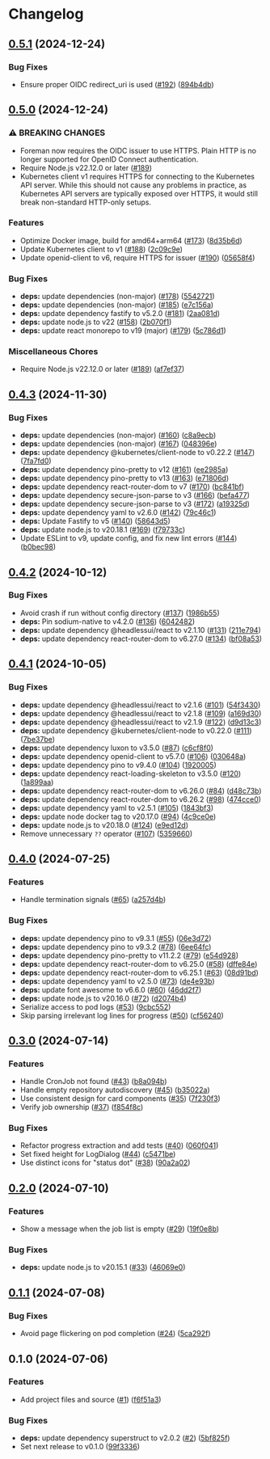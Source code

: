 # Changelog

## [0.5.1](https://github.com/contane/foreman/compare/v0.5.0...v0.5.1) (2024-12-24)


### Bug Fixes

* Ensure proper OIDC redirect_uri is used ([#192](https://github.com/contane/foreman/issues/192)) ([894b4db](https://github.com/contane/foreman/commit/894b4db2834206be931da86cac490008cc25a43c))

## [0.5.0](https://github.com/contane/foreman/compare/v0.4.3...v0.5.0) (2024-12-24)


### ⚠ BREAKING CHANGES

* Foreman now requires the OIDC issuer to use HTTPS. Plain HTTP is no longer supported for OpenID Connect authentication.
* Require Node.js v22.12.0 or later ([#189](https://github.com/contane/foreman/issues/189))
* Kubernetes client v1 requires HTTPS for connecting to the Kubernetes API server. While this should not cause any problems in practice, as Kubernetes API servers are typically exposed over HTTPS, it would still break non-standard HTTP-only setups.

### Features

* Optimize Docker image, build for amd64+arm64 ([#173](https://github.com/contane/foreman/issues/173)) ([8d35b6d](https://github.com/contane/foreman/commit/8d35b6ddb60301248990c0d5ff5e114d3b390079))
* Update Kubernetes client to v1 ([#188](https://github.com/contane/foreman/issues/188)) ([2c09c9e](https://github.com/contane/foreman/commit/2c09c9e2fb79cc84084d18552fb454e68d21a3eb))
* Update openid-client to v6, require HTTPS for issuer ([#190](https://github.com/contane/foreman/issues/190)) ([05658f4](https://github.com/contane/foreman/commit/05658f478b88a578617b80bbc4b523791d5da305))


### Bug Fixes

* **deps:** update dependencies (non-major) ([#178](https://github.com/contane/foreman/issues/178)) ([5542721](https://github.com/contane/foreman/commit/5542721f64db99a0fa925b65999bc67cef096f41))
* **deps:** update dependencies (non-major) ([#185](https://github.com/contane/foreman/issues/185)) ([e7c156a](https://github.com/contane/foreman/commit/e7c156af286e1546e1da213617dfd87bb0353d2e))
* **deps:** update dependency fastify to v5.2.0 ([#181](https://github.com/contane/foreman/issues/181)) ([2aa081d](https://github.com/contane/foreman/commit/2aa081d45845c8e41d8222f19a7d3c5169a845bb))
* **deps:** update node.js to v22 ([#158](https://github.com/contane/foreman/issues/158)) ([2b070f1](https://github.com/contane/foreman/commit/2b070f1a31998cba34ecf72b12ae486ad6ea3618))
* **deps:** update react monorepo to v19 (major) ([#179](https://github.com/contane/foreman/issues/179)) ([5c786d1](https://github.com/contane/foreman/commit/5c786d1c63b371fe90aad3e7008e0b32b4ac57d6))


### Miscellaneous Chores

* Require Node.js v22.12.0 or later ([#189](https://github.com/contane/foreman/issues/189)) ([af7ef37](https://github.com/contane/foreman/commit/af7ef37514078d7c45cd238972b20126441ffbfa))

## [0.4.3](https://github.com/contane/foreman/compare/v0.4.2...v0.4.3) (2024-11-30)


### Bug Fixes

* **deps:** update dependencies (non-major) ([#160](https://github.com/contane/foreman/issues/160)) ([c8a9ecb](https://github.com/contane/foreman/commit/c8a9ecbf1c49f23524cc0cd3fd8f6715577c43dd))
* **deps:** update dependencies (non-major) ([#167](https://github.com/contane/foreman/issues/167)) ([048396e](https://github.com/contane/foreman/commit/048396e597e7fc376250d40a5766e21066593106))
* **deps:** update dependency @kubernetes/client-node to v0.22.2 ([#147](https://github.com/contane/foreman/issues/147)) ([7fa7fd0](https://github.com/contane/foreman/commit/7fa7fd05c192a5f9ec098b784075d4625391ecbf))
* **deps:** update dependency pino-pretty to v12 ([#161](https://github.com/contane/foreman/issues/161)) ([ee2985a](https://github.com/contane/foreman/commit/ee2985a6d2931022ea335505d347b6f2db30b542))
* **deps:** update dependency pino-pretty to v13 ([#163](https://github.com/contane/foreman/issues/163)) ([e71806d](https://github.com/contane/foreman/commit/e71806d289847c3bc067b3c61af8d186931ae08e))
* **deps:** update dependency react-router-dom to v7 ([#170](https://github.com/contane/foreman/issues/170)) ([bc841bf](https://github.com/contane/foreman/commit/bc841bfb5af906e4fed3aa04a73d6ae20fa07af0))
* **deps:** update dependency secure-json-parse to v3 ([#166](https://github.com/contane/foreman/issues/166)) ([befa477](https://github.com/contane/foreman/commit/befa4771b92449737d22a610be2c1acf7f303aba))
* **deps:** update dependency secure-json-parse to v3 ([#172](https://github.com/contane/foreman/issues/172)) ([a19325d](https://github.com/contane/foreman/commit/a19325d6c79ef76d50a1fcbf1f5eff0203b86297))
* **deps:** update dependency yaml to v2.6.0 ([#142](https://github.com/contane/foreman/issues/142)) ([79c46c1](https://github.com/contane/foreman/commit/79c46c189416e4724987e92a189595c143bc72b9))
* **deps:** Update Fastify to v5 ([#140](https://github.com/contane/foreman/issues/140)) ([58643d5](https://github.com/contane/foreman/commit/58643d5dc401d3156d32cd0ab10820c91c5f63b1))
* **deps:** update node.js to v20.18.1 ([#169](https://github.com/contane/foreman/issues/169)) ([f79733c](https://github.com/contane/foreman/commit/f79733c1062a3c9c4a3f444b3cdf8e675574f2ac))
* Update ESLint to v9, update config, and fix new lint errors ([#144](https://github.com/contane/foreman/issues/144)) ([b0bec98](https://github.com/contane/foreman/commit/b0bec9803b0a5e1cecb2503ffff79be6570c63cc))

## [0.4.2](https://github.com/contane/foreman/compare/v0.4.1...v0.4.2) (2024-10-12)


### Bug Fixes

* Avoid crash if run without config directory ([#137](https://github.com/contane/foreman/issues/137)) ([1986b55](https://github.com/contane/foreman/commit/1986b55befb593a57a1c12dbb9e60e9210b6a28e))
* **deps:** Pin sodium-native to v4.2.0 ([#136](https://github.com/contane/foreman/issues/136)) ([6042482](https://github.com/contane/foreman/commit/6042482f1f9bb1e3c1e5b854c76e0c544137cab6))
* **deps:** update dependency @headlessui/react to v2.1.10 ([#131](https://github.com/contane/foreman/issues/131)) ([211e794](https://github.com/contane/foreman/commit/211e7941b42370c6ab31ca01d10db67465ee8835))
* **deps:** update dependency react-router-dom to v6.27.0 ([#134](https://github.com/contane/foreman/issues/134)) ([bf08a53](https://github.com/contane/foreman/commit/bf08a533b03859c2768240fc0ac725877f224e0e))

## [0.4.1](https://github.com/contane/foreman/compare/v0.4.0...v0.4.1) (2024-10-05)


### Bug Fixes

* **deps:** update dependency @headlessui/react to v2.1.6 ([#101](https://github.com/contane/foreman/issues/101)) ([54f3430](https://github.com/contane/foreman/commit/54f3430bf6cff35b130c24678d78562ee94d2be7))
* **deps:** update dependency @headlessui/react to v2.1.8 ([#109](https://github.com/contane/foreman/issues/109)) ([a169d30](https://github.com/contane/foreman/commit/a169d304d1d1fcc8dbb3df8f7deaa37e7078f3a0))
* **deps:** update dependency @headlessui/react to v2.1.9 ([#122](https://github.com/contane/foreman/issues/122)) ([d9d13c3](https://github.com/contane/foreman/commit/d9d13c3f86e59ba29bc97d47cb1dd44b93c1a3f0))
* **deps:** update dependency @kubernetes/client-node to v0.22.0 ([#111](https://github.com/contane/foreman/issues/111)) ([7be37be](https://github.com/contane/foreman/commit/7be37be6147eeb1cd05cc8cbd6bd38cdeaca07e8))
* **deps:** update dependency luxon to v3.5.0 ([#87](https://github.com/contane/foreman/issues/87)) ([c6cf8f0](https://github.com/contane/foreman/commit/c6cf8f0600bc0afb46a956cfb6c12e5ee20ab315))
* **deps:** update dependency openid-client to v5.7.0 ([#106](https://github.com/contane/foreman/issues/106)) ([030648a](https://github.com/contane/foreman/commit/030648aed13d0120c4741ba55fafbc7f7866163c))
* **deps:** update dependency pino to v9.4.0 ([#104](https://github.com/contane/foreman/issues/104)) ([1920005](https://github.com/contane/foreman/commit/19200057e793459f8dbb5897d0260758312e94e2))
* **deps:** update dependency react-loading-skeleton to v3.5.0 ([#120](https://github.com/contane/foreman/issues/120)) ([1a899aa](https://github.com/contane/foreman/commit/1a899aa50f85da7c291e8aaa74338ebfd1d87dde))
* **deps:** update dependency react-router-dom to v6.26.0 ([#84](https://github.com/contane/foreman/issues/84)) ([d48c73b](https://github.com/contane/foreman/commit/d48c73b47e936109f8278ad4bfd69e5da6e386c8))
* **deps:** update dependency react-router-dom to v6.26.2 ([#98](https://github.com/contane/foreman/issues/98)) ([474cce0](https://github.com/contane/foreman/commit/474cce061945e4f52c743853a2eb25ee0cf10df1))
* **deps:** update dependency yaml to v2.5.1 ([#105](https://github.com/contane/foreman/issues/105)) ([1843bf3](https://github.com/contane/foreman/commit/1843bf385dbafa4218c5256d552a81dc1249f7f3))
* **deps:** update node docker tag to v20.17.0 ([#94](https://github.com/contane/foreman/issues/94)) ([4c9ce0e](https://github.com/contane/foreman/commit/4c9ce0e145fb3b33026f9f026dbe74f8db375094))
* **deps:** update node.js to v20.18.0 ([#124](https://github.com/contane/foreman/issues/124)) ([e9ed12d](https://github.com/contane/foreman/commit/e9ed12d2c949d6b5d333e0cf200f376d9aa33ffa))
* Remove unnecessary `??` operator ([#107](https://github.com/contane/foreman/issues/107)) ([5359660](https://github.com/contane/foreman/commit/53596602c161833de2c6803fe855f8b17e814fce))

## [0.4.0](https://github.com/contane/foreman/compare/v0.3.0...v0.4.0) (2024-07-25)


### Features

* Handle termination signals ([#65](https://github.com/contane/foreman/issues/65)) ([a257d4b](https://github.com/contane/foreman/commit/a257d4b2571225a281245e309e04a918311222f9))


### Bug Fixes

* **deps:** update dependency pino to v9.3.1 ([#55](https://github.com/contane/foreman/issues/55)) ([06e3d72](https://github.com/contane/foreman/commit/06e3d7280c132765acffb7597282a419c337dba6))
* **deps:** update dependency pino to v9.3.2 ([#78](https://github.com/contane/foreman/issues/78)) ([6ee64fc](https://github.com/contane/foreman/commit/6ee64fcfb547288f78003d45b6c2274bd7867a44))
* **deps:** update dependency pino-pretty to v11.2.2 ([#79](https://github.com/contane/foreman/issues/79)) ([e54d928](https://github.com/contane/foreman/commit/e54d92802061ebdcd36140ef7e3b7546b64db363))
* **deps:** update dependency react-router-dom to v6.25.0 ([#58](https://github.com/contane/foreman/issues/58)) ([dffe84e](https://github.com/contane/foreman/commit/dffe84e5fda5b7d7f2822cbe6af7aa5a53a80112))
* **deps:** update dependency react-router-dom to v6.25.1 ([#63](https://github.com/contane/foreman/issues/63)) ([08d91bd](https://github.com/contane/foreman/commit/08d91bd9d71dab583c91fbac1aa07c3d30bf65a4))
* **deps:** update dependency yaml to v2.5.0 ([#73](https://github.com/contane/foreman/issues/73)) ([de4e93b](https://github.com/contane/foreman/commit/de4e93b977f46ef29418f59a8c5efc829d43f807))
* **deps:** update font awesome to v6.6.0 ([#60](https://github.com/contane/foreman/issues/60)) ([46dd2f7](https://github.com/contane/foreman/commit/46dd2f74d689c79eb96c6164efa97c9650ba4398))
* **deps:** update node.js to v20.16.0 ([#72](https://github.com/contane/foreman/issues/72)) ([d2074b4](https://github.com/contane/foreman/commit/d2074b43179caef958a4d630d5d98ee84f872bbf))
* Serialize access to pod logs ([#53](https://github.com/contane/foreman/issues/53)) ([9cbc552](https://github.com/contane/foreman/commit/9cbc552779033dd5f41f99211396180a19bc4816))
* Skip parsing irrelevant log lines for progress ([#50](https://github.com/contane/foreman/issues/50)) ([cf56240](https://github.com/contane/foreman/commit/cf56240315564d95d8673ff68c8bc8a4bd3e01e1))

## [0.3.0](https://github.com/contane/foreman/compare/v0.2.0...v0.3.0) (2024-07-14)


### Features

* Handle CronJob not found ([#43](https://github.com/contane/foreman/issues/43)) ([b8a094b](https://github.com/contane/foreman/commit/b8a094bc591d5870788512041e232c5a28630da9))
* Handle empty repository autodiscovery ([#45](https://github.com/contane/foreman/issues/45)) ([b35022a](https://github.com/contane/foreman/commit/b35022ac8985750fd8a8295b61a70b6a07c0db71))
* Use consistent design for card components ([#35](https://github.com/contane/foreman/issues/35)) ([7f230f3](https://github.com/contane/foreman/commit/7f230f3d1016e40db8369359970bc8140a66892f))
* Verify job ownership ([#37](https://github.com/contane/foreman/issues/37)) ([f854f8c](https://github.com/contane/foreman/commit/f854f8cc46d2987e923a72eeed0d3dbde8aa1ad7))


### Bug Fixes

* Refactor progress extraction and add tests ([#40](https://github.com/contane/foreman/issues/40)) ([060f041](https://github.com/contane/foreman/commit/060f041d0606d5ac1b4a2ead99f4c57b0fa1b3c7))
* Set fixed height for LogDialog ([#44](https://github.com/contane/foreman/issues/44)) ([c5471be](https://github.com/contane/foreman/commit/c5471be1051d7286253de191f8e449c292e4471f))
* Use distinct icons for "status dot" ([#38](https://github.com/contane/foreman/issues/38)) ([90a2a02](https://github.com/contane/foreman/commit/90a2a02660a826ead4eb73001aabb43a48dc7f6c))

## [0.2.0](https://github.com/contane/foreman/compare/v0.1.1...v0.2.0) (2024-07-10)


### Features

* Show a message when the job list is empty ([#29](https://github.com/contane/foreman/issues/29)) ([19f0e8b](https://github.com/contane/foreman/commit/19f0e8bdc784513c8309ebc68209cf91eca3ab93))


### Bug Fixes

* **deps:** update node.js to v20.15.1 ([#33](https://github.com/contane/foreman/issues/33)) ([46069e0](https://github.com/contane/foreman/commit/46069e0181b2c95b64a32be04fcc75e9f2cf01d4))

## [0.1.1](https://github.com/contane/foreman/compare/v0.1.0...v0.1.1) (2024-07-08)


### Bug Fixes

* Avoid page flickering on pod completion ([#24](https://github.com/contane/foreman/issues/24)) ([5ca292f](https://github.com/contane/foreman/commit/5ca292fd2408b728334801f7867789f88362b670))

## 0.1.0 (2024-07-06)


### Features

* Add project files and source ([#1](https://github.com/contane/foreman/issues/1)) ([f6f51a3](https://github.com/contane/foreman/commit/f6f51a34e663ffe48e78b876b7bfb8b1250e0f50))


### Bug Fixes

* **deps:** update dependency superstruct to v2.0.2 ([#2](https://github.com/contane/foreman/issues/2)) ([5bf825f](https://github.com/contane/foreman/commit/5bf825f72e7db3d13078b05868dea6703c05ba78))
* Set next release to v0.1.0 ([99f3336](https://github.com/contane/foreman/commit/99f3336191bf79dffe556fad157579bb4fbdbc1d))
